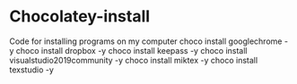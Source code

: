 # Chocolatey-install
Code for installing programs on my computer
choco install googlechrome -y
choco install dropbox -y
choco install keepass -y
choco install visualstudio2019community -y
choco install miktex -y
choco install texstudio -y
